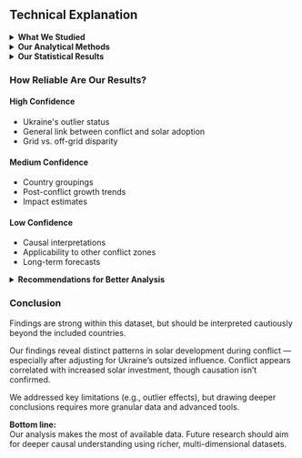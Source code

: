 <!-- markdownlint-disable MD001 MD031 MD033 MD035 MD032 MD004 MD009 MD013 MD045 MD024 MD007 MD023 MD041 -->

## Technical Explanation

<details>
<summary><strong>What We Studied</strong></summary>

- **Main question:** How does solar energy adoption vary across different phases of conflict?  
- **Data source:** IRENA (International Renewable Energy Agency) solar capacity database  
- **Countries analyzed:** Ukraine, Yemen, Sudan, Ethiopia, Libya, Syria, Afghanistan, Iraq, South Sudan  
- **Time frame:** 2000–2024 (varies per country)  
- **Metric:** Installed solar photovoltaic capacity (MW)

#### Conflict Phases

Each country’s timeline was divided into:

1. **Pre-conflict:** Before major violence began  
2. **Active-conflict:** During significant unrest  
3. **Post-conflict:** After hostilities decreased (when applicable)

**Note:** This basic division doesn’t reflect:

- Conflict intensity  
- Geographic extent  
- Transitional or low-intensity periods  

Such simplification may obscure nuances in complex conflicts.

</details>

<details>
<summary><strong>Our Analytical Methods</strong></summary>

### 1. Phase Comparison

**Method:** Averaged solar capacity for each conflict phase  
**Purpose:** Understand which periods saw the most solar development  

**Results:**

- Pre-conflict: 146 MW  
- Active-conflict: 5,724 MW *(skewed by Ukraine)*  
- Post-conflict: 136 MW  

**Note:** Ukraine’s large capacity (8,000+ MW) inflates the active-conflict average.

---

### 2. Country Grouping

**Method:** Classified countries by solar trends across phases  
**Goal:** Highlight national differences in solar development  

**Categories:**

- **Conflict-Fueled Growth:** Increase during conflict (4 countries)  
- **Recovery-Driven Growth:** Surge after conflict (3 countries)  
- **Persistent Low Growth:** Low across all phases (2 countries)  

**Consideration:** Groupings are based on observed patterns but involve some interpretation.

---

### 3. Ukraine Outlier Analysis

**Why:** Ukraine’s solar capacity far exceeds others  
**Impact:**  

- With Ukraine: Active-conflict average = 5,724 MW  
- Without Ukraine: Active-conflict average = 71 MW  

**Justification:** Common practice to handle extreme values separately to preserve clarity.

---

### 4. Linear Regression

**Model:**  
`Solar Growth Rate = Baseline + Conflict Effect + Random Error`  

**Outcome:**  
Conflict periods linked to a +1,359 MW increase  

**Limitations:**  

- Small sample (9 countries)  
- Missing variables (e.g., GDP, aid, policies)  
- Likely statistical violations (non-normal distribution)

---

### 5. Grid vs. Off-Grid Comparison

**Focus:** Differentiated centralized vs. decentralized solar systems  

**Findings:**

- Grid-connected average: 1,600 MW  
- Off-grid average: 50 MW  

**Conclusion:** Even in conflict, centralized infrastructure dominated solar deployment.

---

### **6. Economic Status by Conflict Status**

**Focus:**
Compare average solar capacity across conflict phases by income level (excluding Ukraine).

**Findings:**
- Active-conflict average (low/lower-middle income): ~560–710 MW
- Post-conflict average (upper-middle income): ~150 MW
- Post-conflict average (low income): ~50 MW

**Conclusion:**
During conflict, low and lower-middle income countries had the highest solar growth. Post-conflict trends were uneven across income groups.

--- 
</details>

<details>
<summary><strong>Our Statistical Results</strong></summary>

### Averages (Excluding Ukraine)

- **Pre-conflict:** 0.9 MW  
- **Active-conflict:** 42.5 MW  
- **Post-conflict:** 33.8 MW  

---

### Country-Level Patterns

- **Recovery Growth:** 3 of 6 countries grew post-conflict  
- **Stagnation:** 2 of 6 remained relatively unchanged  
- **Data Gap:** Yemen lacked post-conflict data  

---

### Adoption Timeline

Three waves of expansion:

1. **2004–2010:** Sudan, Ukraine, Afghanistan, Ethiopia  
2. **2015–2018:** Syria, South Sudan  
3. **2018–2025:** Yemen, Iraq  

Many nations saw **500%+ growth** during these periods.

----

### Economic Status

- Peak average: Lower-middle income countries during active conflict (~710 MW).
- Sharp drop for low-income countries post-conflict (~560 ➝ 50 MW).
- Upper-middle income countries show moderate recovery post-conflict.
- Pre-conflict levels are minimal across all groups.

---
</details>

### How Reliable Are Our Results?

#### High Confidence

- Ukraine's outlier status  
- General link between conflict and solar adoption  
- Grid vs. off-grid disparity  

#### Medium Confidence

- Country groupings  
- Post-conflict growth trends  
- Impact estimates  

#### Low Confidence

- Causal interpretations  
- Applicability to other conflict zones  
- Long-term forecasts  

<details>
<summary><strong>Recommendations for Better Analysis</strong></summary>

### With More Resources

1. Add data on foreign aid, economic conditions, and energy policy  
2. Increase temporal resolution (e.g., monthly, quarterly)  
3. Integrate qualitative case studies  
4. Use advanced causal inference methods  

</details>

### Conclusion

Findings are strong within this dataset, but should be interpreted cautiously beyond the included countries.

Our findings reveal distinct patterns in solar development during conflict — especially after adjusting for Ukraine’s outsized influence. Conflict appears correlated with increased solar investment, though causation isn’t confirmed.

We addressed key limitations (e.g., outlier effects), but drawing deeper conclusions requires more granular data and advanced tools.

**Bottom line:**  
Our analysis makes the most of available data. Future research should aim for deeper causal understanding using richer, multi-dimensional datasets.
